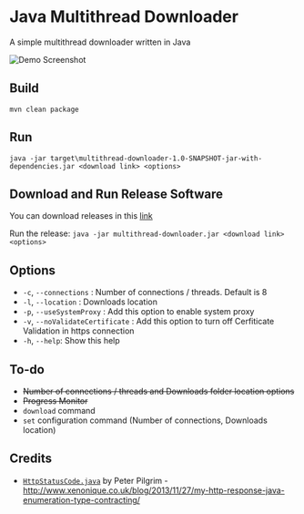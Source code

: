 # Java Multithread Downloader

A simple multithread downloader written in Java

![Demo Screenshot](https://puu.sh/AVdGT.gif)

## Build

`mvn clean package`

## Run

`java -jar target\multithread-downloader-1.0-SNAPSHOT-jar-with-dependencies.jar <download link> <options>`


## Download and Run Release Software
You can download releases in this [link](https://github.com/SakaDream/Java-Multithread-Downloader/releases)

Run the release: `java -jar multithread-downloader.jar <download link> <options>`

## Options

- `-c`, `--connections` : Number of connections / threads. Default is 8
- `-l`, `--location` : Downloads location
- `-p`, `--useSystemProxy` : Add this option to enable system proxy
- `-v`, `--noValidateCertificate` : Add this option to turn off Cerfiticate Validation in https connection
- `-h`, `--help`: Show this help

## To-do

- ~~Number of connections / threads and Downloads folder location options~~
- ~~Progress Monitor~~
- `download` command
- `set` configuration command (Number of connections, Downloads location)

## Credits

- [`HttpStatusCode.java`](https://github.com/SakaDream/Java-Multithread-Downloader/blob/master/src/main/java/com/sakadream/downloader/HttpStatusCode.java) by Peter Pilgrim - http://www.xenonique.co.uk/blog/2013/11/27/my-http-response-java-enumeration-type-contracting/